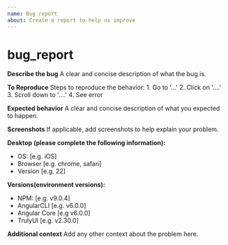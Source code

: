 ```yaml
---
name: Bug report
about: Create a report to help us improve
---
```


# bug\_report

**Describe the bug** A clear and concise description of what the bug is.

**To Reproduce** Steps to reproduce the behavior: 1. Go to '...' 2. Click on '....' 3. Scroll down to '....' 4. See error

**Expected behavior** A clear and concise description of what you expected to happen.

**Screenshots** If applicable, add screenshots to help explain your problem.

**Desktop \(please complete the following information\):**

* OS: \[e.g. iOS\]
* Browser \[e.g. chrome, safari\]
* Version \[e.g. 22\]

**Versions\(environment versions\):**

* NPM: \[e.g. v9.0.4\]
* AngularCLI \[e.g. v6.0.0\]
* Angular Core \[e.g v6.0.0\]
* TrulyUI \[e.g. v2.30.0\]

**Additional context** Add any other context about the problem here.

